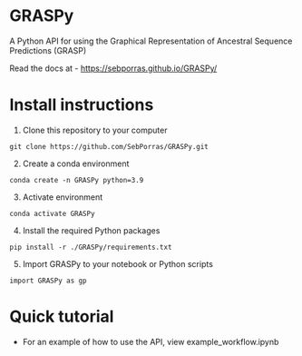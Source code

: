 # GRASPy

A Python API for using the Graphical Representation of Ancestral Sequence Predictions (GRASP)

Read the docs at - https://sebporras.github.io/GRASPy/

# Install instructions

1. Clone this repository to your computer

```
git clone https://github.com/SebPorras/GRASPy.git
```

2. Create a conda environment

```
conda create -n GRASPy python=3.9
```

3. Activate environment

```
conda activate GRASPy
```

4. Install the required Python packages

```
pip install -r ./GRASPy/requirements.txt
```

5. Import GRASPy to your notebook or Python scripts

```
import GRASPy as gp
```

# Quick tutorial

- For an example of how to use the API, view example_workflow.ipynb

